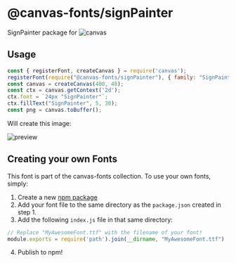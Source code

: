@canvas-fonts/signPainter
====

SignPainter package for ![canvas](https://npmjs.org/package/canvas)

## Usage

```js
const { registerFont, createCanvas } = require('canvas');
registerFont(require("@canvas-fonts/signPainter"), { family: "SignPainter" });
const canvas = createCanvas(400, 48);
const ctx = canvas.getContext('2d');
ctx.font = `24px "SignPainter"`;
ctx.fillText("SignPainter", 5, 30);
const png = canvas.toBuffer();
```

Will create this image:

![preview](https://github.com/retrohacker/canvas-fonts/raw/master/previews/signPainter.png)

## Creating your own Fonts

This font is part of the canvas-fonts collection. To use your own fonts, simply:

1. Create a new [npm package](https://docs.npmjs.com/creating-node-js-modules)
2. Add your font file to the same directory as the `package.json` created in step 1.
3. Add the following `index.js` file in that same directory:

```js
// Replace "MyAwesomeFont.ttf" with the filename of your font!
module.exports = require('path').join(__dirname, "MyAwesomeFont.ttf")
```

4. Publish to npm!